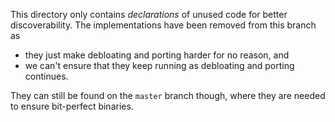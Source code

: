 This directory only contains *declarations* of unused code for better
discoverability. The implementations have been removed from this branch as

* they just make debloating and porting harder for no reason, and
* we can't ensure that they keep running as debloating and porting continues.

They can still be found on the `master` branch though, where they are needed to
ensure bit-perfect binaries.
